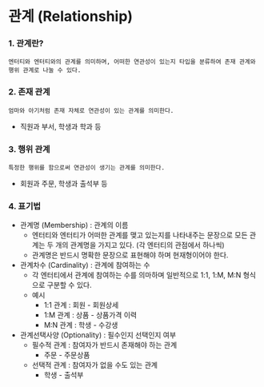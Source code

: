 # 관계 (Relationship)

### 1. 관계란?
    엔터티와 엔터티와의 관계를 의미하며, 어떠한 연관성이 있는지 타입을 분류하여 존재 관계와 행위 관계로 나눌 수 있다.

### 2. 존재 관계
    엄마와 아기처럼 존재 자체로 연관성이 있는 관계를 의미한다.
* 직원과 부서, 학생과 학과 등

### 3. 행위 관계
    특정한 행위를 함으로써 연관성이 생기는 관계를 의미한다.
* 회원과 주문, 학생과 출석부 등

### 4. 표기법
* 관계명 (Membership) : 관계의 이름
  * 엔터티와 엔터티가 어떠한 관계를 맺고 있는지를 나타내주는 문장으로 모든 관계는 두 개의 관계명을 가지고 있다. (각 엔터티의 관점에서 하나씩)
  * 관계명은 반드시 명확한 문장으로 표현해야 하며 현재형이어야 한다.
* 관계차수 (Cardinality) : 관계에 참여하는 수
  * 각 엔터티에서 관계에 참여하는 수를 의마하며 일반적으로 1:1, 1:M, M:N 형식으로 구분할 수 있다.
  * 예시
    * 1:1 관계 : 회원 - 회원상세
    * 1:M 관계 : 상품 - 상품가격 이력
    * M:N 관계 : 학생 - 수강생
* 관계선택사양 (Optionality) : 필수인지 선택인지 여부
  * 필수적 관계 : 참여자가 반드시 존재해야 하는 관계
    * 주문 - 주문상품
  * 선택적 관계 : 참여자가 없을 수도 있는 관계
    * 학생 - 출석부
